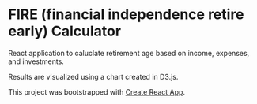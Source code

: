 # FIRE (financial independence retire early) Calculator

React application to caluclate retirement age based on income, expenses, and investments. 

Results are visualized using a chart created in D3.js. 

This project was bootstrapped with [Create React App](https://github.com/facebook/create-react-app).
